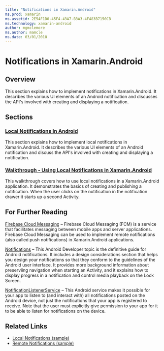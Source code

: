 ```yaml
---
title: "Notifications in Xamarin.Android"
ms.prod: xamarin
ms.assetid: 2E54F1D0-45F4-43A7-B3A3-4F483B7150CB
ms.technology: xamarin-android
author: mgmclemore
ms.author: mamcle
ms.date: 03/01/2018
---
```


# Notifications in Xamarin.Android


## Overview

This section explains how to implement notifications in
Xamarin.Android. It describes the various UI elements of an Android
notification and discusses the API's involved with creating and
displaying a notification.


## Sections

### [Local Notifications In Android](local-notifications.md)

This section explains how to implement local notifications in 
Xamarin.Android. It describes the various UI elements of an Android 
notification and discuss the API's involved with creating and 
displaying a notification. 

### [Walkthrough - Using Local Notifications in Xamarin.Android](local-notifications-walkthrough.md)  
 
This walkthrough covers how to use local notifications in a 
Xamarin.Android application. It demonstrates the basics of creating and 
publishing a notification. When the user clicks on the notification in 
the notification drawer it starts up a second Activity. 


## For Further Reading

[Firebase Cloud Messaging](~/android/data-cloud/google-messaging/firebase-cloud-messaging.md)
 &ndash; Firebase Cloud Messaging (FCM) is a service that facilitates
 messaging between mobile apps and server applications. Firebase Cloud
 Messaging can be used to implement remote notifications (also called
 push notifications) in Xamarin.Android applications.

[Notifications](http://developer.android.com/guide/topics/ui/notifiers/notifications.html) 
 &ndash; This Android Developer topic is the definitive guide for 
 Android notifications. It includes a design considerations section 
 that helps you design your notifications so that they conform to the 
 guidelines of the Android user interface. It provides more background 
 information about preserviing navigation when starting an Activity, 
 and it explains how to display progress in a notification and control 
 media playback on the Lock Screen. 

[NotificationListenerService](https://developer.xamarin.com/api/type/Android.Service.Notification.NotificationListenerService/) 
 &ndash; This Android service makes it possible for your app to listen 
 to (and interact with) all notifications posted on the Android device, 
 not just the notifications that your app is registered to receive. 
 Note that the user must explicitly give permission to your app for it 
 to be able to listen for notifications on the device.





## Related Links

- [Local Notifications (sample)](https://developer.xamarin.com/samples/monodroid/LocalNotifications/)
- [Remote Notifications (sample)](https://developer.xamarin.com/samples/monodroid/RemoteNotifications/)

